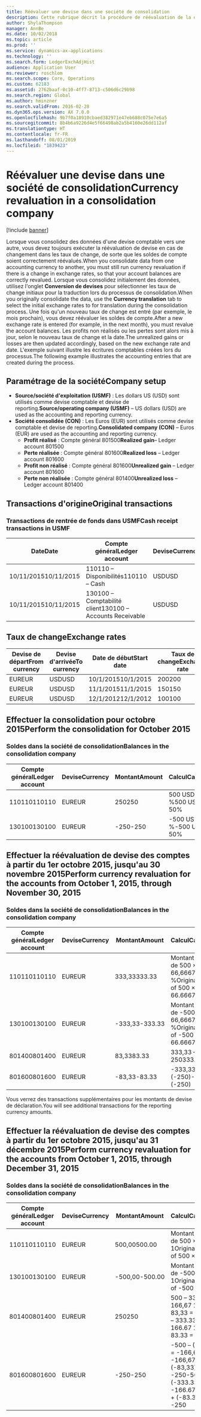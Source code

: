```yaml
---
title: Réévaluer une devise dans une société de consolidation
description: Cette rubrique décrit la procédure de réévaluation de la devise dans une société de consolidation.
author: ShylaThompson
manager: AnnBe
ms.date: 10/02/2018
ms.topic: article
ms.prod: ''
ms.service: dynamics-ax-applications
ms.technology: ''
ms.search.form: LedgerExchAdjHist
audience: Application User
ms.reviewer: roschlom
ms.search.scope: Core, Operations
ms.custom: 62183
ms.assetid: 2762baaf-0c10-4ff7-8713-c506d6c29b98
ms.search.region: Global
ms.author: hminzner
ms.search.validFrom: 2016-02-28
ms.dyn365.ops.version: AX 7.0.0
ms.openlocfilehash: 9b7f0a18910cbaed382971e47eb688c075e7e6a5
ms.sourcegitcommit: 8b4b6a9226d4e5f66498ab2a5b4160e26dd112af
ms.translationtype: HT
ms.contentlocale: fr-FR
ms.lasthandoff: 08/01/2019
ms.locfileid: "1839423"
---
```

# <a name="currency-revaluation-in-a-consolidation-company"></a><span data-ttu-id="8e1f6-103">Réévaluer une devise dans une société de consolidation</span><span class="sxs-lookup"><span data-stu-id="8e1f6-103">Currency revaluation in a consolidation company</span></span>

[!include [banner](../includes/banner.md)]

<span data-ttu-id="8e1f6-104">Lorsque vous consolidez des données d'une devise comptable vers une autre, vous devez toujours exécuter la réévaluation de devise en cas de changement dans les taux de change, de sorte que les soldes de compte soient correctement réévalués.</span><span class="sxs-lookup"><span data-stu-id="8e1f6-104">When you consolidate data from one accounting currency to another, you must still run currency revaluation if there is a change in exchange rates, so that your account balances  are correctly revalued.</span></span> <span data-ttu-id="8e1f6-105">Lorsque vous consolidez initialement des données, utilisez l'onglet **Conversion de devises** pour sélectionner les taux de change initiaux pour la traduction lors du processus de consolidation.</span><span class="sxs-lookup"><span data-stu-id="8e1f6-105">When you originally consolidate the data, use the **Currency translation** tab to select the initial exchange rates to for translation during the consolidation process.</span></span> <span data-ttu-id="8e1f6-106">Une fois qu'un nouveau taux de change est entré (par exemple, le mois prochain), vous devez réévaluer les soldes de compte.</span><span class="sxs-lookup"><span data-stu-id="8e1f6-106">After a new exchange rate is entered (for example, in the next month), you must revalue the account balances.</span></span> <span data-ttu-id="8e1f6-107">Les profits non réalisés ou les pertes sont alors mis à jour, selon le nouveau taux de change et la date.</span><span class="sxs-lookup"><span data-stu-id="8e1f6-107">The unrealized gains or losses are then updated accordingly, based on the new exchange rate and date.</span></span> <span data-ttu-id="8e1f6-108">L'exemple suivant illustre les écritures comptables créées lors du processus.</span><span class="sxs-lookup"><span data-stu-id="8e1f6-108">The following example illustrates the accounting entries that are created during the process.</span></span>

## <a name="company-setup"></a><span data-ttu-id="8e1f6-109">Paramétrage de la société</span><span class="sxs-lookup"><span data-stu-id="8e1f6-109">Company setup</span></span>
-   <span data-ttu-id="8e1f6-110">**Source/société d'exploitation (USMF)**  : Les dollars US (USD) sont utilisés comme devise comptable et devise de reporting.</span><span class="sxs-lookup"><span data-stu-id="8e1f6-110">**Source/operating company (USMF)** – US dollars (USD) are used as the accounting and reporting currency.</span></span>
-   <span data-ttu-id="8e1f6-111">**Société consolidée (CON)** : Les Euros (EUR) sont utilisés comme devise comptable et devise de reporting.</span><span class="sxs-lookup"><span data-stu-id="8e1f6-111">**Consolidated company (CON)** – Euros (EUR) are used as the accounting and reporting currency.</span></span>
    -   <span data-ttu-id="8e1f6-112">**Profit réalisé** : Compte général 801500</span><span class="sxs-lookup"><span data-stu-id="8e1f6-112">**Realized gain**– Ledger account 801500</span></span>
    -   <span data-ttu-id="8e1f6-113">**Perte réalisée** : Compte général 801600</span><span class="sxs-lookup"><span data-stu-id="8e1f6-113">**Realized loss** – Ledger account 801600</span></span>
    -   <span data-ttu-id="8e1f6-114">**Profit non réalisé** : Compte général 801600</span><span class="sxs-lookup"><span data-stu-id="8e1f6-114">**Unrealized gain** – Ledger account 801600</span></span>
    -   <span data-ttu-id="8e1f6-115">**Perte non réalisée** : Compte général 801400</span><span class="sxs-lookup"><span data-stu-id="8e1f6-115">**Unrealized loss** – Ledger account 801400</span></span>

## <a name="original-transactions"></a><span data-ttu-id="8e1f6-116">Transactions d'origine</span><span class="sxs-lookup"><span data-stu-id="8e1f6-116">Original transactions</span></span>
### <a name="cash-receipt-transactions-in-usmf"></a><span data-ttu-id="8e1f6-117">Transactions de rentrée de fonds dans USMF</span><span class="sxs-lookup"><span data-stu-id="8e1f6-117">Cash receipt transactions in USMF</span></span>

| <span data-ttu-id="8e1f6-118">Date</span><span class="sxs-lookup"><span data-stu-id="8e1f6-118">Date</span></span>       | <span data-ttu-id="8e1f6-119">Compte général</span><span class="sxs-lookup"><span data-stu-id="8e1f6-119">Ledger account</span></span>               | <span data-ttu-id="8e1f6-120">Devise</span><span class="sxs-lookup"><span data-stu-id="8e1f6-120">Currency</span></span> | <span data-ttu-id="8e1f6-121">Montant</span><span class="sxs-lookup"><span data-stu-id="8e1f6-121">Amount</span></span> |
|------------|------------------------------|----------|--------|
| <span data-ttu-id="8e1f6-122">10/11/2015</span><span class="sxs-lookup"><span data-stu-id="8e1f6-122">10/11/2015</span></span> | <span data-ttu-id="8e1f6-123">110110 – Disponibilités</span><span class="sxs-lookup"><span data-stu-id="8e1f6-123">110110 – Cash</span></span>                | <span data-ttu-id="8e1f6-124">USD</span><span class="sxs-lookup"><span data-stu-id="8e1f6-124">USD</span></span>      | <span data-ttu-id="8e1f6-125">500</span><span class="sxs-lookup"><span data-stu-id="8e1f6-125">500</span></span>    |
| <span data-ttu-id="8e1f6-126">10/11/2015</span><span class="sxs-lookup"><span data-stu-id="8e1f6-126">10/11/2015</span></span> | <span data-ttu-id="8e1f6-127">130100 – Comptabilité client</span><span class="sxs-lookup"><span data-stu-id="8e1f6-127">130100 – Accounts Receivable</span></span> | <span data-ttu-id="8e1f6-128">USD</span><span class="sxs-lookup"><span data-stu-id="8e1f6-128">USD</span></span>      | <span data-ttu-id="8e1f6-129">-500</span><span class="sxs-lookup"><span data-stu-id="8e1f6-129">-500</span></span>   |

## <a name="exchange-rates"></a><span data-ttu-id="8e1f6-130">Taux de change</span><span class="sxs-lookup"><span data-stu-id="8e1f6-130">Exchange rates</span></span>

| <span data-ttu-id="8e1f6-131">Devise de départ</span><span class="sxs-lookup"><span data-stu-id="8e1f6-131">From currency</span></span> | <span data-ttu-id="8e1f6-132">Devise d'arrivée</span><span class="sxs-lookup"><span data-stu-id="8e1f6-132">To currency</span></span> | <span data-ttu-id="8e1f6-133">Date de début</span><span class="sxs-lookup"><span data-stu-id="8e1f6-133">Start date</span></span> | <span data-ttu-id="8e1f6-134">Taux de change</span><span class="sxs-lookup"><span data-stu-id="8e1f6-134">Exchange rate</span></span> |
|---------------|-------------|------------|---------------|
| <span data-ttu-id="8e1f6-135">EUR</span><span class="sxs-lookup"><span data-stu-id="8e1f6-135">EUR</span></span>           | <span data-ttu-id="8e1f6-136">USD</span><span class="sxs-lookup"><span data-stu-id="8e1f6-136">USD</span></span>         | <span data-ttu-id="8e1f6-137">10/1/2015</span><span class="sxs-lookup"><span data-stu-id="8e1f6-137">10/1/2015</span></span>  | <span data-ttu-id="8e1f6-138">200</span><span class="sxs-lookup"><span data-stu-id="8e1f6-138">200</span></span>           |
| <span data-ttu-id="8e1f6-139">EUR</span><span class="sxs-lookup"><span data-stu-id="8e1f6-139">EUR</span></span>           | <span data-ttu-id="8e1f6-140">USD</span><span class="sxs-lookup"><span data-stu-id="8e1f6-140">USD</span></span>         | <span data-ttu-id="8e1f6-141">11/1/2015</span><span class="sxs-lookup"><span data-stu-id="8e1f6-141">11/1/2015</span></span>  | <span data-ttu-id="8e1f6-142">150</span><span class="sxs-lookup"><span data-stu-id="8e1f6-142">150</span></span>           |
| <span data-ttu-id="8e1f6-143">EUR</span><span class="sxs-lookup"><span data-stu-id="8e1f6-143">EUR</span></span>           | <span data-ttu-id="8e1f6-144">USD</span><span class="sxs-lookup"><span data-stu-id="8e1f6-144">USD</span></span>         | <span data-ttu-id="8e1f6-145">12/1/2012</span><span class="sxs-lookup"><span data-stu-id="8e1f6-145">12/1/2012</span></span>  | <span data-ttu-id="8e1f6-146">100</span><span class="sxs-lookup"><span data-stu-id="8e1f6-146">100</span></span>           |

## <a name="perform-the-consolidation-for-october-2015"></a><span data-ttu-id="8e1f6-147">Effectuer la consolidation pour octobre 2015</span><span class="sxs-lookup"><span data-stu-id="8e1f6-147">Perform the consolidation for October 2015</span></span>
### <a name="balances-in-the-consolidation-company"></a><span data-ttu-id="8e1f6-148">Soldes dans la société de consolidation</span><span class="sxs-lookup"><span data-stu-id="8e1f6-148">Balances in the consolidation company</span></span>

| <span data-ttu-id="8e1f6-149">Compte général</span><span class="sxs-lookup"><span data-stu-id="8e1f6-149">Ledger account</span></span> | <span data-ttu-id="8e1f6-150">Devise</span><span class="sxs-lookup"><span data-stu-id="8e1f6-150">Currency</span></span> | <span data-ttu-id="8e1f6-151">Montant</span><span class="sxs-lookup"><span data-stu-id="8e1f6-151">Amount</span></span> | <span data-ttu-id="8e1f6-152">Calcul</span><span class="sxs-lookup"><span data-stu-id="8e1f6-152">Calculation</span></span>    |
|----------------|----------|--------|----------------|
| <span data-ttu-id="8e1f6-153">110110</span><span class="sxs-lookup"><span data-stu-id="8e1f6-153">110110</span></span>         | <span data-ttu-id="8e1f6-154">EUR</span><span class="sxs-lookup"><span data-stu-id="8e1f6-154">EUR</span></span>      | <span data-ttu-id="8e1f6-155">250</span><span class="sxs-lookup"><span data-stu-id="8e1f6-155">250</span></span>    | <span data-ttu-id="8e1f6-156">500 USD × 50 %</span><span class="sxs-lookup"><span data-stu-id="8e1f6-156">500 USD × 50%</span></span>  |
| <span data-ttu-id="8e1f6-157">130100</span><span class="sxs-lookup"><span data-stu-id="8e1f6-157">130100</span></span>         | <span data-ttu-id="8e1f6-158">EUR</span><span class="sxs-lookup"><span data-stu-id="8e1f6-158">EUR</span></span>      | <span data-ttu-id="8e1f6-159">-250</span><span class="sxs-lookup"><span data-stu-id="8e1f6-159">-250</span></span>   | <span data-ttu-id="8e1f6-160">-500 USD × 50 %</span><span class="sxs-lookup"><span data-stu-id="8e1f6-160">-500 USD × 50%</span></span> |

## <a name="perform-currency-revaluation-for-the-accounts-from-october-1-2015-through-november-30-2015"></a><span data-ttu-id="8e1f6-161">Effectuer la réévaluation de devise des comptes à partir du 1er octobre 2015, jusqu'au 30 novembre 2015</span><span class="sxs-lookup"><span data-stu-id="8e1f6-161">Perform currency revaluation for the accounts from October 1, 2015, through November 30, 2015</span></span>
### <a name="balances-in-the-consolidation-company"></a><span data-ttu-id="8e1f6-162">Soldes dans la société de consolidation</span><span class="sxs-lookup"><span data-stu-id="8e1f6-162">Balances in the consolidation company</span></span>

| <span data-ttu-id="8e1f6-163">Compte général</span><span class="sxs-lookup"><span data-stu-id="8e1f6-163">Ledger account</span></span> | <span data-ttu-id="8e1f6-164">Devise</span><span class="sxs-lookup"><span data-stu-id="8e1f6-164">Currency</span></span> | <span data-ttu-id="8e1f6-165">Montant</span><span class="sxs-lookup"><span data-stu-id="8e1f6-165">Amount</span></span>  | <span data-ttu-id="8e1f6-166">Calcul</span><span class="sxs-lookup"><span data-stu-id="8e1f6-166">Calculation</span></span>                        |
|----------------|----------|---------|------------------------------------|
| <span data-ttu-id="8e1f6-167">110110</span><span class="sxs-lookup"><span data-stu-id="8e1f6-167">110110</span></span>         | <span data-ttu-id="8e1f6-168">EUR</span><span class="sxs-lookup"><span data-stu-id="8e1f6-168">EUR</span></span>      | <span data-ttu-id="8e1f6-169">333,33</span><span class="sxs-lookup"><span data-stu-id="8e1f6-169">333.33</span></span>  | <span data-ttu-id="8e1f6-170">Montant d'origine de 500 × 66,6667 %</span><span class="sxs-lookup"><span data-stu-id="8e1f6-170">Original amount of 500 × 66.6667%</span></span>  |
| <span data-ttu-id="8e1f6-171">130100</span><span class="sxs-lookup"><span data-stu-id="8e1f6-171">130100</span></span>         | <span data-ttu-id="8e1f6-172">EUR</span><span class="sxs-lookup"><span data-stu-id="8e1f6-172">EUR</span></span>      | <span data-ttu-id="8e1f6-173">-333,33</span><span class="sxs-lookup"><span data-stu-id="8e1f6-173">-333.33</span></span> | <span data-ttu-id="8e1f6-174">Montant d'origine de -500 × 66,6667 %</span><span class="sxs-lookup"><span data-stu-id="8e1f6-174">Original amount of -500 × 66.6667%</span></span> |
| <span data-ttu-id="8e1f6-175">801400</span><span class="sxs-lookup"><span data-stu-id="8e1f6-175">801400</span></span>         | <span data-ttu-id="8e1f6-176">EUR</span><span class="sxs-lookup"><span data-stu-id="8e1f6-176">EUR</span></span>      | <span data-ttu-id="8e1f6-177">83,33</span><span class="sxs-lookup"><span data-stu-id="8e1f6-177">83.33</span></span>   | <span data-ttu-id="8e1f6-178">333,33 – 250</span><span class="sxs-lookup"><span data-stu-id="8e1f6-178">333.33 – 250</span></span>                       |
| <span data-ttu-id="8e1f6-179">801600</span><span class="sxs-lookup"><span data-stu-id="8e1f6-179">801600</span></span>         | <span data-ttu-id="8e1f6-180">EUR</span><span class="sxs-lookup"><span data-stu-id="8e1f6-180">EUR</span></span>      | <span data-ttu-id="8e1f6-181">-83,33</span><span class="sxs-lookup"><span data-stu-id="8e1f6-181">-83.33</span></span>  | <span data-ttu-id="8e1f6-182">-333,33 – (-250)</span><span class="sxs-lookup"><span data-stu-id="8e1f6-182">-333.33 – (-250)</span></span>                   |

<span data-ttu-id="8e1f6-183">Vous verrez des transactions supplémentaires pour les montants de devise de déclaration.</span><span class="sxs-lookup"><span data-stu-id="8e1f6-183">You will see additional transactions for the reporting currency amounts.</span></span>

## <a name="perform-currency-revaluation-for-the-accounts-from-october-1-2015-through-december-31-2015"></a><span data-ttu-id="8e1f6-184">Effectuer la réévaluation de devise des comptes à partir du 1er octobre 2015, jusqu'au 31 décembre 2015</span><span class="sxs-lookup"><span data-stu-id="8e1f6-184">Perform currency revaluation for the accounts from October 1, 2015, through December 31, 2015</span></span>
### <a name="balances-in-the-consolidation-company"></a><span data-ttu-id="8e1f6-185">Soldes dans la société de consolidation</span><span class="sxs-lookup"><span data-stu-id="8e1f6-185">Balances in the consolidation company</span></span>

| <span data-ttu-id="8e1f6-186">Compte général</span><span class="sxs-lookup"><span data-stu-id="8e1f6-186">Ledger account</span></span> | <span data-ttu-id="8e1f6-187">Devise</span><span class="sxs-lookup"><span data-stu-id="8e1f6-187">Currency</span></span> | <span data-ttu-id="8e1f6-188">Montant</span><span class="sxs-lookup"><span data-stu-id="8e1f6-188">Amount</span></span>  | <span data-ttu-id="8e1f6-189">Calcul</span><span class="sxs-lookup"><span data-stu-id="8e1f6-189">Calculation</span></span>                                          |
|----------------|----------|---------|------------------------------------------------------|
| <span data-ttu-id="8e1f6-190">110110</span><span class="sxs-lookup"><span data-stu-id="8e1f6-190">110110</span></span>         | <span data-ttu-id="8e1f6-191">EUR</span><span class="sxs-lookup"><span data-stu-id="8e1f6-191">EUR</span></span>      | <span data-ttu-id="8e1f6-192">500,00</span><span class="sxs-lookup"><span data-stu-id="8e1f6-192">500.00</span></span>  | <span data-ttu-id="8e1f6-193">Montant d'origine de 500 × 1</span><span class="sxs-lookup"><span data-stu-id="8e1f6-193">Original amount of 500 × 1</span></span>                           |
| <span data-ttu-id="8e1f6-194">130100</span><span class="sxs-lookup"><span data-stu-id="8e1f6-194">130100</span></span>         | <span data-ttu-id="8e1f6-195">EUR</span><span class="sxs-lookup"><span data-stu-id="8e1f6-195">EUR</span></span>      | <span data-ttu-id="8e1f6-196">-500,00</span><span class="sxs-lookup"><span data-stu-id="8e1f6-196">-500.00</span></span> | <span data-ttu-id="8e1f6-197">Montant d'origine de -500 × 1</span><span class="sxs-lookup"><span data-stu-id="8e1f6-197">Original amount of -500 × 1</span></span>                          |
| <span data-ttu-id="8e1f6-198">801400</span><span class="sxs-lookup"><span data-stu-id="8e1f6-198">801400</span></span>         | <span data-ttu-id="8e1f6-199">EUR</span><span class="sxs-lookup"><span data-stu-id="8e1f6-199">EUR</span></span>      | <span data-ttu-id="8e1f6-200">250</span><span class="sxs-lookup"><span data-stu-id="8e1f6-200">250</span></span>     | <span data-ttu-id="8e1f6-201">500 – 333,33 = 166,67 166,67 + 83,33 = 250</span><span class="sxs-lookup"><span data-stu-id="8e1f6-201">500 – 333.33 = 166.67 166.67 + 83.33 = 250</span></span>           |
| <span data-ttu-id="8e1f6-202">801600</span><span class="sxs-lookup"><span data-stu-id="8e1f6-202">801600</span></span>         | <span data-ttu-id="8e1f6-203">EUR</span><span class="sxs-lookup"><span data-stu-id="8e1f6-203">EUR</span></span>      | <span data-ttu-id="8e1f6-204">-250</span><span class="sxs-lookup"><span data-stu-id="8e1f6-204">-250</span></span>    | <span data-ttu-id="8e1f6-205">-500 – (-333,33) = -166,67 -166,67 + (-83,33) = -250</span><span class="sxs-lookup"><span data-stu-id="8e1f6-205">-500 – (-333.33) = -166.67 -166.67 + (-83.33) = -250</span></span> |





